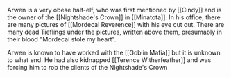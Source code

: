 Arwen is a very obese half-elf, who was first mentioned by [[Cindy]] and is the owner of the [[Nightshade's Crown]] in [[Minatota]]. In his office, there are many pictures of [[Mordecai Reverence]] with his eye cut out. There are many dead Tieflings under the pictures, written above them, presumably in their blood "Mordecai stole my heart". 

Arwen is known to have worked with the [[Goblin Mafia]] but it is unknown to what end. He had also kidnapped [[Terence Witherfeather]] and was forcing him to rob the clients of the Nightshade's Crown 